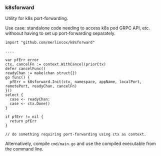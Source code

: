 ### k8sforward

Utility for k8s port-forwarding.

Use case: standalone code needing to access k8s pod GRPC API, etc. withoout having to set up port-forwarding separately.

```
import "github.com/merlincox/k8sforward"

....

var pfErr error
ctx, cancelFn := context.WithCancel(priorCtx)
defer cancelFunc()
readyChan := make(chan struct{})
go func() {
  pfErr = k8sforward.Init(ctx, namespace, appName, localPort, remotePort, readyChan, cancelFn)
}()
select {
  case <- readyChan:
  case <- ctx.Done()
}

if pfErr != nil {
  return pfErr
}

// do something requiring port-forwarding using ctx as context.
```

Alternatively, compile `cmd/main.go` and use the compiled executable from the command line.